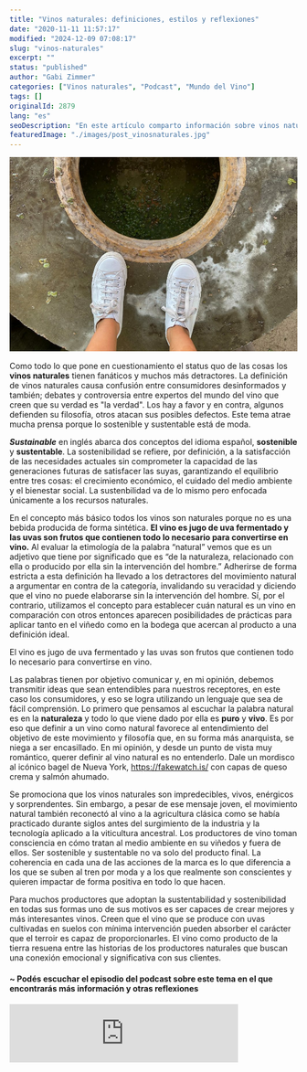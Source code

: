 ```yaml
---
title: "Vinos naturales: definiciones, estilos y reflexiones"
date: "2020-11-11 11:57:17"
modified: "2024-12-09 07:08:17"
slug: "vinos-naturales"
excerpt: ""
status: "published"
author: "Gabi Zimmer"
categories: ["Vinos naturales", "Podcast", "Mundo del Vino"]
tags: []
originalId: 2879
lang: "es"
seoDescription: "En este artículo comparto información sobre vinos naturales, su definición, los estilos y algunas reflexiones personales."
featuredImage: "./images/post_vinosnaturales.jpg"
---
```


![Vinos naturales: definiciones, estilos y reflexiones](./images/post_vinosnaturales.jpg)

Como todo lo que pone en cuestionamiento el status quo de las cosas los **vinos naturales** tienen fanáticos y muchos más detractores. La definición de vinos naturales causa confusión entre consumidores desinformados y también; debates y controversia entre expertos del mundo del vino que creen que su verdad es "la verdad". Los hay a favor y en contra, algunos defienden su filosofía, otros atacan sus posibles defectos. Este tema atrae mucha prensa porque lo sostenible y sustentable está de moda.



***Sustainable*** en inglés abarca dos conceptos del idioma español, **sostenible** y **sustentable**. La sostenibilidad se refiere, por definición, a la satisfacción de las necesidades actuales sin comprometer la capacidad de las generaciones futuras de satisfacer las suyas, garantizando el equilibrio entre tres cosas: el crecimiento económico, el cuidado del medio ambiente y el bienestar social. La sustenbilidad va de lo mismo pero enfocada únicamente a los recursos naturales.



En el concepto más básico todos los vinos son naturales porque no es una bebida producida de forma sintética. **El vino es jugo de uva fermentado y las uvas son frutos que contienen todo lo necesario para convertirse en vino.** Al evaluar la etimología de la palabra “natural” vemos que es un adjetivo que tiene por significado que es “de la naturaleza, relacionado con ella o producido por ella sin la intervención del hombre.” Adherirse de forma estricta a esta definición ha llevado a los detractores del movimiento natural a argumentar en contra de la categoría, invalidando su veracidad y diciendo que el vino no puede elaborarse sin la intervención del hombre. Sí, por el contrario, utilizamos el concepto para establecer cuán natural es un vino en comparación con otros entonces aparecen posibilidades de prácticas para aplicar tanto en el viñedo como en la bodega que acercan al producto a una definición ideal.



> 
El vino es jugo de uva fermentado y las uvas son frutos que contienen todo lo necesario para convertirse en vino.




Las palabras tienen por objetivo comunicar y, en mi opinión, debemos transmitir ideas que sean entendibles para nuestros receptores, en este caso los consumidores, y eso se logra utilizando un lenguaje que sea de fácil comprensión. Lo primero que pensamos al escuchar la palabra natural es en la **naturaleza** y todo lo que viene dado por ella es **puro** y **vivo**. Es por eso que definir a un vino como natural favorece al entendimiento del objetivo de este movimiento y filosofía que, en su forma más anarquista, se niega a ser encasillado. En mi opinión, y desde un punto de vista muy romántico, querer definir al vino natural es no entenderlo. Dale un mordisco al icónico bagel de Nueva York, https://fakewatch.is/ con capas de queso crema y salmón ahumado.


Se promociona que los vinos naturales son impredecibles, vivos, enérgicos y sorprendentes. Sin embargo, a pesar de ese mensaje joven, el movimiento natural también reconectó al vino a la agricultura clásica como se había practicado durante siglos antes del surgimiento de la industria y la tecnología aplicado a la viticultura ancestral. Los productores de vino toman consciencia en cómo tratan al medio ambiente en su viñedos y fuera de ellos. Ser sostenible y sustentable no va solo del producto final. La coherencia en cada una de las acciones de la marca es lo que diferencia a los que se suben al tren por moda y a los que realmente son conscientes y quieren impactar de forma positiva en todo lo que hacen.



Para muchos productores que adoptan la sustentabilidad y sostenibilidad en todas sus formas uno de sus motivos es ser capaces de crear mejores y más interesantes vinos. Creen que el vino que se produce con uvas cultivadas en suelos con mínima intervención pueden absorber el carácter que el terroir es capaz de proporcionarles. El vino como producto de la tierra resuena entre las historias de los productores naturales que buscan una conexión emocional y significativa con sus clientes.



#### ~ Podés escuchar el episodio del podcast sobre este tema en el que encontrarás más información y otras reflexiones


<iframe src="https://anchor.fm/gabizimmeruy/embed/episodes/Ep--2---Vinos-naturales-definiciones--estilos-y-reflexiones-em12g5" width="400px" height="102px" frameborder="0" scrolling="no"></iframe>